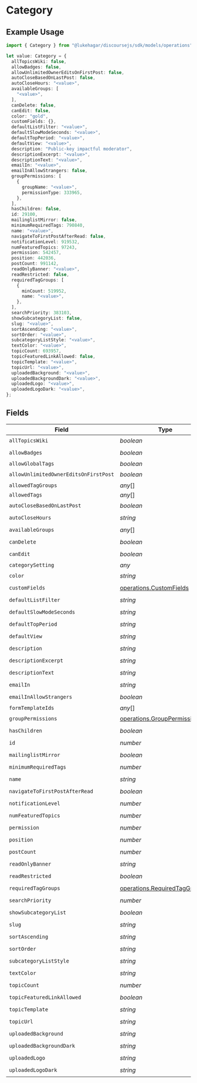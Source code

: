 # Category

## Example Usage

```typescript
import { Category } from "@lukehagar/discoursejs/sdk/models/operations";

let value: Category = {
  allTopicsWiki: false,
  allowBadges: false,
  allowUnlimitedOwnerEditsOnFirstPost: false,
  autoCloseBasedOnLastPost: false,
  autoCloseHours: "<value>",
  availableGroups: [
    "<value>",
  ],
  canDelete: false,
  canEdit: false,
  color: "gold",
  customFields: {},
  defaultListFilter: "<value>",
  defaultSlowModeSeconds: "<value>",
  defaultTopPeriod: "<value>",
  defaultView: "<value>",
  description: "Public-key impactful moderator",
  descriptionExcerpt: "<value>",
  descriptionText: "<value>",
  emailIn: "<value>",
  emailInAllowStrangers: false,
  groupPermissions: [
    {
      groupName: "<value>",
      permissionType: 333965,
    },
  ],
  hasChildren: false,
  id: 29100,
  mailinglistMirror: false,
  minimumRequiredTags: 790840,
  name: "<value>",
  navigateToFirstPostAfterRead: false,
  notificationLevel: 919532,
  numFeaturedTopics: 97243,
  permission: 542457,
  position: 442036,
  postCount: 991142,
  readOnlyBanner: "<value>",
  readRestricted: false,
  requiredTagGroups: [
    {
      minCount: 519952,
      name: "<value>",
    },
  ],
  searchPriority: 383103,
  showSubcategoryList: false,
  slug: "<value>",
  sortAscending: "<value>",
  sortOrder: "<value>",
  subcategoryListStyle: "<value>",
  textColor: "<value>",
  topicCount: 693957,
  topicFeaturedLinkAllowed: false,
  topicTemplate: "<value>",
  topicUrl: "<value>",
  uploadedBackground: "<value>",
  uploadedBackgroundDark: "<value>",
  uploadedLogo: "<value>",
  uploadedLogoDark: "<value>",
};
```

## Fields

| Field                                                                                 | Type                                                                                  | Required                                                                              | Description                                                                           |
| ------------------------------------------------------------------------------------- | ------------------------------------------------------------------------------------- | ------------------------------------------------------------------------------------- | ------------------------------------------------------------------------------------- |
| `allTopicsWiki`                                                                       | *boolean*                                                                             | :heavy_check_mark:                                                                    | N/A                                                                                   |
| `allowBadges`                                                                         | *boolean*                                                                             | :heavy_check_mark:                                                                    | N/A                                                                                   |
| `allowGlobalTags`                                                                     | *boolean*                                                                             | :heavy_minus_sign:                                                                    | N/A                                                                                   |
| `allowUnlimitedOwnerEditsOnFirstPost`                                                 | *boolean*                                                                             | :heavy_check_mark:                                                                    | N/A                                                                                   |
| `allowedTagGroups`                                                                    | *any*[]                                                                               | :heavy_minus_sign:                                                                    | N/A                                                                                   |
| `allowedTags`                                                                         | *any*[]                                                                               | :heavy_minus_sign:                                                                    | N/A                                                                                   |
| `autoCloseBasedOnLastPost`                                                            | *boolean*                                                                             | :heavy_check_mark:                                                                    | N/A                                                                                   |
| `autoCloseHours`                                                                      | *string*                                                                              | :heavy_check_mark:                                                                    | N/A                                                                                   |
| `availableGroups`                                                                     | *any*[]                                                                               | :heavy_check_mark:                                                                    | N/A                                                                                   |
| `canDelete`                                                                           | *boolean*                                                                             | :heavy_check_mark:                                                                    | N/A                                                                                   |
| `canEdit`                                                                             | *boolean*                                                                             | :heavy_check_mark:                                                                    | N/A                                                                                   |
| `categorySetting`                                                                     | *any*                                                                                 | :heavy_minus_sign:                                                                    | N/A                                                                                   |
| `color`                                                                               | *string*                                                                              | :heavy_check_mark:                                                                    | N/A                                                                                   |
| `customFields`                                                                        | [operations.CustomFields](../../../sdk/models/operations/customfields.md)             | :heavy_check_mark:                                                                    | N/A                                                                                   |
| `defaultListFilter`                                                                   | *string*                                                                              | :heavy_check_mark:                                                                    | N/A                                                                                   |
| `defaultSlowModeSeconds`                                                              | *string*                                                                              | :heavy_check_mark:                                                                    | N/A                                                                                   |
| `defaultTopPeriod`                                                                    | *string*                                                                              | :heavy_check_mark:                                                                    | N/A                                                                                   |
| `defaultView`                                                                         | *string*                                                                              | :heavy_check_mark:                                                                    | N/A                                                                                   |
| `description`                                                                         | *string*                                                                              | :heavy_check_mark:                                                                    | N/A                                                                                   |
| `descriptionExcerpt`                                                                  | *string*                                                                              | :heavy_check_mark:                                                                    | N/A                                                                                   |
| `descriptionText`                                                                     | *string*                                                                              | :heavy_check_mark:                                                                    | N/A                                                                                   |
| `emailIn`                                                                             | *string*                                                                              | :heavy_check_mark:                                                                    | N/A                                                                                   |
| `emailInAllowStrangers`                                                               | *boolean*                                                                             | :heavy_check_mark:                                                                    | N/A                                                                                   |
| `formTemplateIds`                                                                     | *any*[]                                                                               | :heavy_minus_sign:                                                                    | N/A                                                                                   |
| `groupPermissions`                                                                    | [operations.GroupPermissions](../../../sdk/models/operations/grouppermissions.md)[]   | :heavy_check_mark:                                                                    | N/A                                                                                   |
| `hasChildren`                                                                         | *boolean*                                                                             | :heavy_check_mark:                                                                    | N/A                                                                                   |
| `id`                                                                                  | *number*                                                                              | :heavy_check_mark:                                                                    | N/A                                                                                   |
| `mailinglistMirror`                                                                   | *boolean*                                                                             | :heavy_check_mark:                                                                    | N/A                                                                                   |
| `minimumRequiredTags`                                                                 | *number*                                                                              | :heavy_check_mark:                                                                    | N/A                                                                                   |
| `name`                                                                                | *string*                                                                              | :heavy_check_mark:                                                                    | N/A                                                                                   |
| `navigateToFirstPostAfterRead`                                                        | *boolean*                                                                             | :heavy_check_mark:                                                                    | N/A                                                                                   |
| `notificationLevel`                                                                   | *number*                                                                              | :heavy_check_mark:                                                                    | N/A                                                                                   |
| `numFeaturedTopics`                                                                   | *number*                                                                              | :heavy_check_mark:                                                                    | N/A                                                                                   |
| `permission`                                                                          | *number*                                                                              | :heavy_check_mark:                                                                    | N/A                                                                                   |
| `position`                                                                            | *number*                                                                              | :heavy_check_mark:                                                                    | N/A                                                                                   |
| `postCount`                                                                           | *number*                                                                              | :heavy_check_mark:                                                                    | N/A                                                                                   |
| `readOnlyBanner`                                                                      | *string*                                                                              | :heavy_check_mark:                                                                    | N/A                                                                                   |
| `readRestricted`                                                                      | *boolean*                                                                             | :heavy_check_mark:                                                                    | N/A                                                                                   |
| `requiredTagGroups`                                                                   | [operations.RequiredTagGroups](../../../sdk/models/operations/requiredtaggroups.md)[] | :heavy_check_mark:                                                                    | N/A                                                                                   |
| `searchPriority`                                                                      | *number*                                                                              | :heavy_check_mark:                                                                    | N/A                                                                                   |
| `showSubcategoryList`                                                                 | *boolean*                                                                             | :heavy_check_mark:                                                                    | N/A                                                                                   |
| `slug`                                                                                | *string*                                                                              | :heavy_check_mark:                                                                    | N/A                                                                                   |
| `sortAscending`                                                                       | *string*                                                                              | :heavy_check_mark:                                                                    | N/A                                                                                   |
| `sortOrder`                                                                           | *string*                                                                              | :heavy_check_mark:                                                                    | N/A                                                                                   |
| `subcategoryListStyle`                                                                | *string*                                                                              | :heavy_check_mark:                                                                    | N/A                                                                                   |
| `textColor`                                                                           | *string*                                                                              | :heavy_check_mark:                                                                    | N/A                                                                                   |
| `topicCount`                                                                          | *number*                                                                              | :heavy_check_mark:                                                                    | N/A                                                                                   |
| `topicFeaturedLinkAllowed`                                                            | *boolean*                                                                             | :heavy_check_mark:                                                                    | N/A                                                                                   |
| `topicTemplate`                                                                       | *string*                                                                              | :heavy_check_mark:                                                                    | N/A                                                                                   |
| `topicUrl`                                                                            | *string*                                                                              | :heavy_check_mark:                                                                    | N/A                                                                                   |
| `uploadedBackground`                                                                  | *string*                                                                              | :heavy_check_mark:                                                                    | N/A                                                                                   |
| `uploadedBackgroundDark`                                                              | *string*                                                                              | :heavy_check_mark:                                                                    | N/A                                                                                   |
| `uploadedLogo`                                                                        | *string*                                                                              | :heavy_check_mark:                                                                    | N/A                                                                                   |
| `uploadedLogoDark`                                                                    | *string*                                                                              | :heavy_check_mark:                                                                    | N/A                                                                                   |